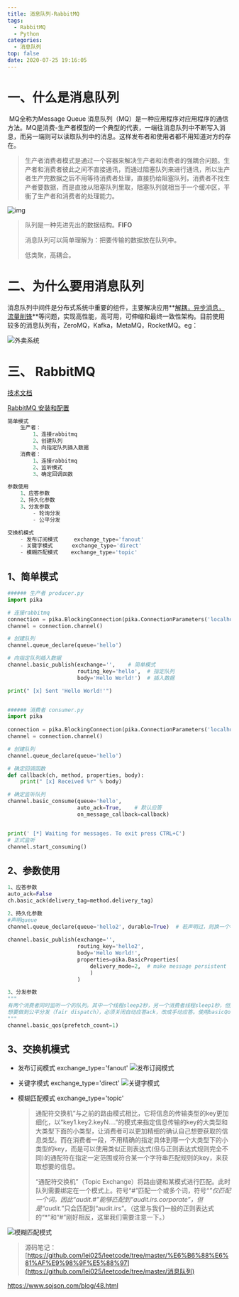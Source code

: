 ```yaml
---
title: 消息队列-RabbitMQ
tags:
  - RabbitMQ
  - Python
categories:
  - 消息队列
top: false
date: 2020-07-25 19:16:05
---
```


# 一、什么是消息队列

​		MQ全称为Message Queue 消息队列（MQ）是一种应用程序对应用程序的通信方法。MQ是消费-生产者模型的一个典型的代表，一端往消息队列中不断写入消息，而另一端则可以读取队列中的消息。这样发布者和使用者都不用知道对方的存在。


> 生产者消费者模式是通过一个容器来解决生产者和消费者的强耦合问题。生产者和消费者彼此之间不直接通讯，而通过阻塞队列来进行通讯，所以生产者生产完数据之后不用等待消费者处理，直接扔给阻塞队列，消费者不找生产者要数据，而是直接从阻塞队列里取，阻塞队列就相当于一个缓冲区，平衡了生产者和消费者的处理能力。

![img](https://i.loli.net/2020/08/12/aCX1Zi5bmFQxU86.png)
> 队列是一种先进先出的数据结构。**FIFO**
>
> 消息队列可以简单理解为：把要传输的数据放在队列中。
>
> 低类聚，高耦合。

# 二、为什么要用消息队列

消息队列中间件是分布式系统中重要的组件，主要解决应用**<u>解耦，异步消息，流量削锋</u>**等问题，实现高性能，高可用，可伸缩和最终一致性架构。目前使用较多的消息队列有，ZeroMQ，Kafka，MetaMQ，RocketMQ。eg：

![外卖系统](https://i.loli.net/2020/08/12/m7D6FRaAGzqYbnl.png)

# 三、 RabbitMQ

[技术文档](https://www.rabbitmq.com/tutorials/tutorial-one-python.html)   

[RabbitMQ 安装和配置]([https://blog.csdn.net/haeasringnar/article/details/82715823?ops_request_misc=%257B%2522request%255Fid%2522%253A%2522159715947119195162519670%2522%252C%2522scm%2522%253A%252220140713.130102334..%2522%257D&request_id=159715947119195162519670&biz_id=0&utm_medium=distribute.pc_search_result.none-task-blog-2~all~first_rank_ecpm_v3~pc_rank_v3-1-82715823.pc_ecpm_v3_pc_rank_v3&utm_term=ubuntu+rabbitmq%E5%AE%89%E8%A3%85&spm=1018.2118.3001.4187](https://blog.csdn.net/haeasringnar/article/details/82715823?ops_request_misc=%7B%22request%5Fid%22%3A%22159715947119195162519670%22%2C%22scm%22%3A%2220140713.130102334..%22%7D&request_id=159715947119195162519670&biz_id=0&utm_medium=distribute.pc_search_result.none-task-blog-2~all~first_rank_ecpm_v3~pc_rank_v3-1-82715823.pc_ecpm_v3_pc_rank_v3&utm_term=ubuntu+rabbitmq安装&spm=1018.2118.3001.4187))

```python
简单模式
	生产者：
		1、连接rabbitmq
		2、创建队列
		3、向指定队列插入数据
	消费者：
		1、连接rabbitmq
        2、监听模式
        3、确定回调函数

参数使用
	1、应答参数
    2、持久化参数
    3、分发参数
    	- 轮询分发
        - 公平分发

交换机模式
	- 发布订阅模式  	 exchange_type='fanout'
	- 关键字模式		 exchange_type='direct'
	- 模糊匹配模式	exchange_type='topic'
```

## 1、简单模式

```python
###### 生产者 producer.py
import pika

# 连接rabbitmq
connection = pika.BlockingConnection(pika.ConnectionParameters('localhost'))
channel = connection.channel()

# 创建队列
channel.queue_declare(queue='hello')

# 向指定队列插入数据
channel.basic_publish(exchange='',    # 简单模式
                      routing_key='hello',  # 指定队列
                      body='Hello World!')  # 插入数据

print(" [x] Sent 'Hello World!'")


###### 消费者 consumer.py
import pika
	
connection = pika.BlockingConnection(pika.ConnectionParameters('localhost'))
channel = connection.channel()

# 创建队列
channel.queue_declare(queue='hello')

# 确定回调函数
def callback(ch, method, properties, body):
    print(" [x] Received %r" % body)

# 确定监听队列
channel.basic_consume(queue='hello',
                      auto_ack=True,    # 默认应答
                      on_message_callback=callback)


print(' [*] Waiting for messages. To exit press CTRL+C')
# 正式监听
channel.start_consuming()
```

## 2、参数使用

```python
1、应答参数
auto_ack=False
ch.basic_ack(delivery_tag=method.delivery_tag)

2、持久化参数
#声明queue
channel.queue_declare(queue='hello2', durable=True)  # 若声明过，则换一个名字
 
channel.basic_publish(exchange='',
                      routing_key='hello2',
                      body='Hello World!',
                      properties=pika.BasicProperties(
                          delivery_mode=2,  # make message persistent
                          )
                      )

3、分发参数
"""
有两个消费者同时监听一个的队列。其中一个线程sleep2秒，另一个消费者线程sleep1秒，但是处理的消息是一样多。这种方式叫轮询分发（round-robin）不管谁忙，都不会多给消息，总是你一个我一个。
想要做到公平分发（fair dispatch），必须关闭自动应答ack，改成手动应答。使用basicQos(perfetch=1)限制每次只发送不超过1条消息到同一个消费者，消费者必须手动反馈告知队列，才会发送下一个。
"""
channel.basic_qos(prefetch_count=1)
```

## 3、交换机模式

* 发布订阅模式  	 exchange_type='fanout'
  ![发布订阅模式](https://i.loli.net/2020/08/12/q6C2o1iysAfcra8.png)
  
* 关键字模式		 exchange_type='direct'
  ![关键字模式](https://i.loli.net/2020/08/12/2ajVSAnkNUleKmr.png)

* 模糊匹配模式	exchange_type='topic'

  > 通配符交换机”与之前的路由模式相比，它将信息的传输类型的key更加细化，以“key1.key2.keyN....”的模式来指定信息传输的key的大类型和大类型下面的小类型，让消费者可以更加精细的确认自己想要获取的信息类型。而在消费者一段，不用精确的指定具体到哪一个大类型下的小类型的key，而是可以使用类似正则表达式(但与正则表达式规则完全不同)的通配符在指定一定范围或符合某一个字符串匹配规则的key，来获取想要的信息。
  >
  > “通配符交换机”（Topic Exchange）将路由键和某模式进行匹配。此时队列需要绑定在一个模式上。符号“#”匹配一个或多个词，符号“*”仅匹配一个词。因此“audit.#”能够匹配到“audit.irs.corporate”，但是“audit.*”只会匹配到“audit.irs”。（这里与我们一般的正则表达式的“*”和“#”刚好相反，这里我们需要注意一下。）

 ![模糊匹配模式](https://i.loli.net/2020/08/12/oPBMjlCpHbaqNgf.png)



> 源码笔记：[https://github.com/lei025/leetcode/tree/master/%E6%B6%88%E6%81%AF%E9%98%9F%E5%88%97](https://github.com/lei025/leetcode/tree/master/消息队列)

https://www.sojson.com/blog/48.html